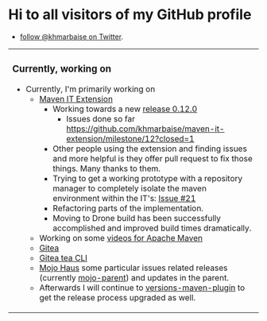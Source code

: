 # Hi to all visitors of my GitHub profile

* [follow @khmarbaise on Twitter](https://twitter.com/khmarbaise).
<table><tr>
<td valign="top">

### Currently, working on
<!-- currently_working_on start -->
- Currently, I'm primarily working on
   * [Maven IT Extension](https://github.com/khmarbaise/maven-it-extension)
     * Working towards a new [release 0.12.0](https://github.com/khmarbaise/maven-it-extension/milestone/12)
       * Issues done so far https://github.com/khmarbaise/maven-it-extension/milestone/12?closed=1
     * Other people using the extension and finding issues and more helpful is they offer pull request 
       to fix those things. Many thanks to them.
     * Trying to get a working prototype with a repository manager to completely 
       isolate the maven environment within the IT's: [Issue #21](https://github.com/khmarbaise/maven-it-extension/issues/21)
     * Refactoring parts of the implementation.
     * Moving to Drone build has been successfully accomplished and improved build times dramatically.
  * Working on some [videos for Apache Maven](https://www.youtube.com/channel/UCIZzIp6FiUaxFVOz1LGF7jQ)
  * [Gitea](https://github.com/go-gitea/gitea)
  * [Gitea tea CLI](https://gitea.com/gitea/tea)
  * [Mojo Haus](https://github.com/mojohaus) some particular issues related
    releases (currently [mojo-parent](https://github.com/mojohaus/mojo-parent)) and 
    updates in the parent. 
  * Afterwards I will continue to [versions-maven-plugin](https://github.com/mojohaus/versions-maven-plugin)
    to get the release process upgraded as well.

<!-- currently_working_on end -->
</tr>
</table>

<!--
**khmarbaise/khmarbaise** is a ✨ _special_ ✨ repository because its `README.md` (this file) appears on your GitHub profile.

Here are some ideas to get you started:

- 🔭 I’m currently working on ...
- 🌱 I’m currently learning ...
- 👯 I’m looking to collaborate on ...
- 🤔 I’m looking for help with ...
- 💬 Ask me about ...
- 📫 How to reach me: ...
- 😄 Pronouns: ...
- ⚡ Fun fact: ...

-->
